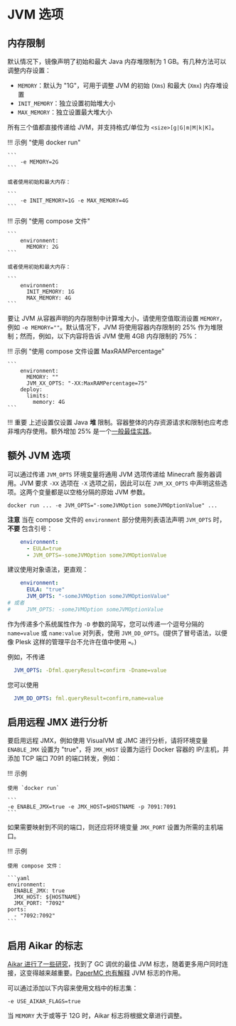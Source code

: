 # JVM 选项

## 内存限制

默认情况下，镜像声明了初始和最大 Java 内存堆限制为 1 GB。有几种方法可以调整内存设置：

- `MEMORY`：默认为 "1G"，可用于调整 JVM 的初始 (`Xms`) 和最大 (`Xmx`) 内存堆设置
- `INIT_MEMORY`：独立设置初始堆大小
- `MAX_MEMORY`：独立设置最大堆大小

所有三个值都直接传递给 JVM，并支持格式/单位为 `<size>[g|G|m|M|k|K]`。

!!! 示例 "使用 docker run"

    ```
        -e MEMORY=2G
    ```

    或者使用初始和最大内存：

    ```
        -e INIT_MEMORY=1G -e MAX_MEMORY=4G
    ```

!!! 示例 "使用 compose 文件"

    ```
        environment:
          MEMORY: 2G
    ```

    或者使用初始和最大内存：

    ```
        environment:
          INIT_MEMORY: 1G
          MAX_MEMORY: 4G
    ```

要让 JVM 从容器声明的内存限制中计算堆大小，请使用空值取消设置 `MEMORY`，例如 `-e MEMORY=""`。默认情况下，JVM 将使用容器内存限制的 25% 作为堆限制；然而，例如，以下内容将告诉 JVM 使用 4GB 内存限制的 75%：

!!! 示例 "使用 compose 文件设置 MaxRAMPercentage"

    ```
        environment:
          MEMORY: ""
          JVM_XX_OPTS: "-XX:MaxRAMPercentage=75"
        deploy:
          limits:
            memory: 4G  
    ```

!!! 重要
    上述设置仅设置 Java **堆** 限制。容器整体的内存资源请求和限制也应考虑非堆内存使用。额外增加 25% 是一个[一般最佳实践](https://dzone.com/articles/best-practices-java-memory-arguments-for-container)。

## 额外 JVM 选项

可以通过传递 `JVM_OPTS` 环境变量将通用 JVM 选项传递给 Minecraft 服务器调用。JVM 要求 `-XX` 选项在 `-X` 选项之前，因此可以在 `JVM_XX_OPTS` 中声明这些选项。这两个变量都是以空格分隔的原始 JVM 参数。

```
docker run ... -e JVM_OPTS="-someJVMOption someJVMOptionValue" ...
```

**注意** 当在 compose 文件的 `environment` 部分使用列表语法声明 `JVM_OPTS` 时，**不要** 包含引号：

```yaml
    environment:
      - EULA=true
      - JVM_OPTS=-someJVMOption someJVMOptionValue 
```

建议使用对象语法，更直观：

```yaml
    environment:
      EULA: "true"
      JVM_OPTS: "-someJVMOption someJVMOptionValue"
# 或者
#     JVM_OPTS: -someJVMOption someJVMOptionValue
```

作为传递多个系统属性作为 `-D` 参数的简写，您可以传递一个逗号分隔的 `name=value` 或 `name:value` 对列表，使用 `JVM_DD_OPTS`。(提供了冒号语法，以便像 Plesk 这样的管理平台不允许在值中使用 `=`。)

例如，不传递

```yaml
  JVM_OPTS: -Dfml.queryResult=confirm -Dname=value
```

您可以使用

```yaml
  JVM_DD_OPTS: fml.queryResult=confirm,name=value
```

## 启用远程 JMX 进行分析

要启用远程 JMX，例如使用 VisualVM 或 JMC 进行分析，请将环境变量 `ENABLE_JMX` 设置为 "true"，将 `JMX_HOST` 设置为运行 Docker 容器的 IP/主机，并添加 TCP 端口 7091 的端口转发，例如：

!!! 示例

    使用 `docker run`

    ```
    -e ENABLE_JMX=true -e JMX_HOST=$HOSTNAME -p 7091:7091
    ```

如果需要映射到不同的端口，则还应将环境变量 `JMX_PORT` 设置为所需的主机端口。

!!! 示例

    使用 compose 文件：

    ```yaml
    environment:
      ENABLE_JMX: true
      JMX_HOST: ${HOSTNAME}
      JMX_PORT: "7092"
    ports:
      - "7092:7092"
    ```

## 启用 Aikar 的标志

[Aikar 进行了一些研究](https://aikar.co/2018/07/02/tuning-the-jvm-g1gc-garbage-collector-flags-for-minecraft/)，找到了 GC 调优的最佳 JVM 标志，随着更多用户同时连接，这变得越来越重要。[PaperMC 也有解释](https://docs.papermc.io/paper/aikars-flags) JVM 标志的作用。

可以通过添加以下内容来使用文档中的标志集：

    -e USE_AIKAR_FLAGS=true

当 `MEMORY` 大于或等于 12G 时，Aikar 标志将根据文章进行调整。
